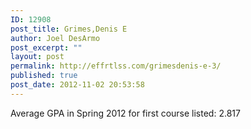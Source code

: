 ```yaml
---
ID: 12908
post_title: Grimes,Denis E
author: Joel DesArmo
post_excerpt: ""
layout: post
permalink: http://effrtlss.com/grimesdenis-e-3/
published: true
post_date: 2012-11-02 20:53:58
---
```

<p>Average GPA in Spring 2012 for first course listed: 2.817</p>